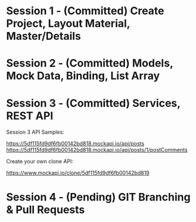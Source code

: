 # Session 1 - (Committed) Create Project, Layout Material, Master/Details 
# Session 2 - (Committed) Models, Mock Data, Binding, List Array 
# Session 3 - (Committed) Services, REST API

Session 3 API Samples:

https://5df115fd9df6fb00142bd818.mockapi.io/api/posts
https://5df115fd9df6fb00142bd818.mockapi.io/api/posts/1/postComments

Create your own clone API:

https://www.mockapi.io/clone/5df115fd9df6fb00142bd819

# Session 4 - (Pending) GIT Branching & Pull Requests
